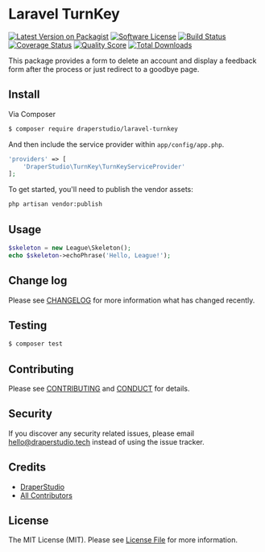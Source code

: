 # Laravel TurnKey

[![Latest Version on Packagist][ico-version]][link-packagist]
[![Software License][ico-license]](LICENSE.md)
[![Build Status][ico-travis]][link-travis]
[![Coverage Status][ico-scrutinizer]][link-scrutinizer]
[![Quality Score][ico-code-quality]][link-code-quality]
[![Total Downloads][ico-downloads]][link-downloads]

This package provides a form to delete an account and display a feedback form after the process or just redirect to a goodbye page.

## Install

Via Composer

``` bash
$ composer require draperstudio/laravel-turnkey
```

And then include the service provider within `app/config/app.php`.

``` php
'providers' => [
    'DraperStudio\TurnKey\TurnKeyServiceProvider'
];
```

To get started, you'll need to publish the vendor assets:

```bash
php artisan vendor:publish
```

## Usage

``` php
$skeleton = new League\Skeleton();
echo $skeleton->echoPhrase('Hello, League!');
```

## Change log

Please see [CHANGELOG](CHANGELOG.md) for more information what has changed recently.

## Testing

``` bash
$ composer test
```

## Contributing

Please see [CONTRIBUTING](.github/CONTRIBUTING.md) and [CONDUCT](CONDUCT.md) for details.

## Security

If you discover any security related issues, please email hello@draperstudio.tech instead of using the issue tracker.

## Credits

- [DraperStudio][link-author]
- [All Contributors][link-contributors]

## License

The MIT License (MIT). Please see [License File](LICENSE.md) for more information.

[ico-version]: https://img.shields.io/packagist/v/DraperStudio/laravel-turnkey.svg?style=flat-square
[ico-license]: https://img.shields.io/badge/license-MIT-brightgreen.svg?style=flat-square
[ico-travis]: https://img.shields.io/travis/DraperStudio/Laravel-Turnkey/master.svg?style=flat-square
[ico-scrutinizer]: https://img.shields.io/scrutinizer/coverage/g/DraperStudio/laravel-turnkey.svg?style=flat-square
[ico-code-quality]: https://img.shields.io/scrutinizer/g/DraperStudio/laravel-turnkey.svg?style=flat-square
[ico-downloads]: https://img.shields.io/packagist/dt/DraperStudio/laravel-turnkey.svg?style=flat-square

[link-packagist]: https://packagist.org/packages/DraperStudio/laravel-turnkey
[link-travis]: https://travis-ci.org/DraperStudio/Laravel-Turnkey
[link-scrutinizer]: https://scrutinizer-ci.com/g/DraperStudio/laravel-turnkey/code-structure
[link-code-quality]: https://scrutinizer-ci.com/g/DraperStudio/laravel-turnkey
[link-downloads]: https://packagist.org/packages/DraperStudio/laravel-turnkey
[link-author]: https://github.com/DraperStudio
[link-contributors]: ../../contributors
